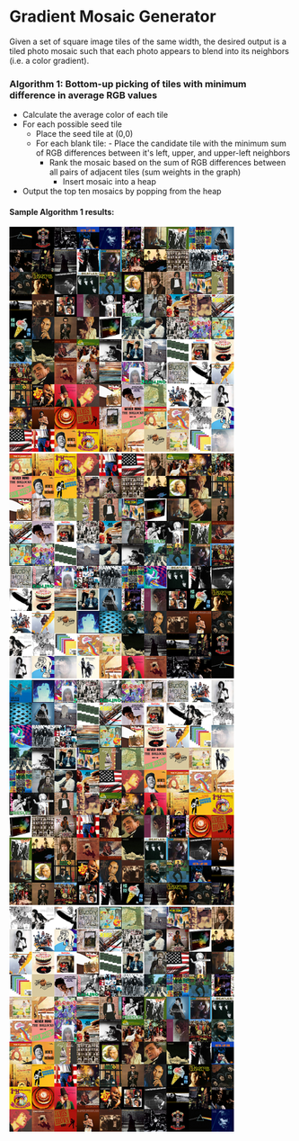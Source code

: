 # Gradient Mosaic Generator

Given a set of square image tiles of the same width, the desired output is a tiled photo mosaic such that each photo appears to blend into its neighbors (i.e. a color gradient).

### Algorithm 1: Bottom-up picking of tiles with minimum difference in average RGB values

- Calculate the average color of each tile
- For each possible seed tile
  - Place the seed tile at (0,0)
  - For each blank tile:
        - Place the candidate tile with the minimum sum of RGB differences between it's left, upper, and upper-left neighbors
   	- Rank the mosaic based on the sum of RGB differences between all pairs of adjacent tiles (sum weights in the graph)
        - Insert mosaic into a heap
- Output the top ten mosaics by popping from the heap

#### Sample Algorithm 1 results:
<p float="left">
<img src="./algo1/mosaic_3.png" width=400/>
<img src="./algo1/mosaic_5.png" width=400/>
<img src="./algo1/mosaic_0.png" width=400/>
<img src="./algo1/mosaic_1.png" width=400/>
</p>
